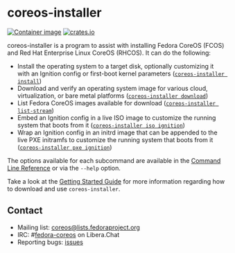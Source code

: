 # coreos-installer

[![Container image](https://img.shields.io/badge/container-quay.io-blue)](https://quay.io/repository/coreos/coreos-installer)
[![crates.io](https://img.shields.io/crates/v/coreos-installer.svg)](https://crates.io/crates/coreos-installer)

coreos-installer is a program to assist with installing Fedora CoreOS
(FCOS) and Red Hat Enterprise Linux CoreOS (RHCOS). It can do the following:

* Install the operating system to a target disk, optionally customizing it
  with an Ignition config or first-boot kernel parameters
  ([`coreos-installer install`](docs/cmd/install.md))
* Download and verify an operating system image for various cloud,
  virtualization, or bare metal platforms ([`coreos-installer download`](docs/cmd/download.md))
* List Fedora CoreOS images available for download
  ([`coreos-installer list-stream`](docs/cmd/list-stream.md))
* Embed an Ignition config in a live ISO image to customize the running
  system that boots from it ([`coreos-installer iso ignition`](docs/cmd/iso.md))
* Wrap an Ignition config in an initrd image that can be appended to the
  live PXE initramfs to customize the running system that boots from it
  ([`coreos-installer pxe ignition`](docs/cmd/pxe.md))

The options available for each subcommand are available in the
[Command Line Reference](docs/cmd.md) or via the `--help` option.

Take a look at the [Getting Started Guide](docs/getting-started.md) for more
information regarding how to download and use `coreos-installer`.

## Contact

- Mailing list: [coreos@lists.fedoraproject.org](https://lists.fedoraproject.org/archives/list/coreos@lists.fedoraproject.org/)
- IRC: #[fedora-coreos](ircs://irc.libera.chat:6697/#fedora-coreos) on Libera.Chat
- Reporting bugs: [issues](https://github.com/coreos/coreos-installer/issues/new/choose)
